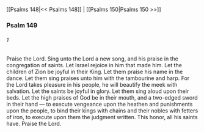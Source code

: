 [[Psalms 148|<< Psalms 148]]  |  [[Psalms 150|Psalms 150 >>]]

### Psalm 149
###### 1
Praise the Lord. Sing unto the Lord a new song, and his praise in the congregation of saints. Let Israel rejoice in him that made him. Let the children of Zion be joyful in their King. Let them praise his name in the dance. Let them sing praises unto him with the tambourine and harp. For the Lord takes pleasure in his people, he will beautify the meek with salvation. Let the saints be joyful in glory. Let them sing aloud upon their beds. Let the high praises of God be in their mouth, and a two-edged sword in their hand — to execute vengeance upon the heathen and punishments upon the people, to bind their kings with chains and their nobles with fetters of iron, to execute upon them the judgment written. This honor, all his saints have. Praise the Lord.